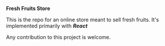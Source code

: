 **Fresh Fruits Store**

This is the repo for an online store meant to sell fresh fruits.
It's implemented primarily with _**React**_

Any contribution to this project is welcome.
